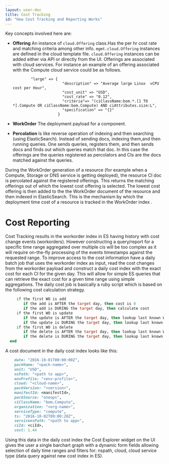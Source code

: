 ```yaml
---
layout: user-doc
title: Cost Tracking
id: "How Cost Tracking and Reporting Works"
---
```


Key concepts involved here are:

* **Offering**    An instance of `cloud.Offering` class.Has the per hr cost rate and matching criteria among other info.
                  `mgmt.cloud.Offering` instances are defined in the cloud template file. `cloud.Offering` instances can
                  be added either via API or directly from the UI. Offerings are associated with cloud services. For instance
                  an example of an offering associated with the Compute cloud service could be as follows.

              "large" => {
                            "description" => "Average large Linux  vCPU cost per Hour",
                            "cost_unit" => "USD",
                            "cost_rate" => "0.12",
                            "criteria"=> "(ciClassName:bom.*.[1 TO *].Compute OR ciClassName:bom.Compute) AND ciAttributes.size:L",
                            "specification" => "{}"
                          }


* **WorkOrder**   The deployment payload for a component.

* **Percolation** Is like reverse operation of indexing and then searching (using ElasticSearch). Instead of sending docs,
                  indexing them,and then running queries. One sends queries, registers them, and then sends docs and finds
                  out which queries match that doc. In this case the offerings are the queries registered as percolators
                  and CIs are the docs matched against the queries.


During the WorkOrder generation of a resource (for example when a Compute, Storage or DNS service is getting deployed), the resource CI doc is percolated against the registered offerings. This returns the matching offerings out of which the lowest cost offering is selected. The lowest cost offering is then added to the the WorkOrder document of the resource and then indexed in ElasticSearch. This is the mechanism by which the deployment time cost of a resource is tracked in the WorkOrder index .



# Cost Reporting

Cost Tracking results in the workorder index in ES having history with cost change events (workorders). However constructing a query/report for a specific time range aggregated over multiple cis will be too complex as it will require on-the-fly processing of the events timestamps against the requested range. To improve access to the cost information have a daily batch job that  uses the workorder index as input, read the cost changes from the workorder payload and construct a daily cost index with the exact cost for each CI for the given day. This will allow for simple ES queries that can retrieve the exact cost for a given time range using simple aggregations. The daily cost job is basically a ruby script which is based on the following cost calculation strategy.

~~~for a given ci
     if the first WO is add
        if the add is AFTER the target day, then cost is 0
        if the add is DURING the target day, then calculate cost
     if the first WO is update
        if the update is AFTER the target day, then lookup last known WO prior to target day and use that cost for the full day
        if the update is DURING the target day, then lookup last known WO prior to target day and calculate cost
     if the first WO is delete
        if the delete is AFTER the target day, then lookup last known WO prior to target day and use that cost for the full day
        if the delete is DURING the target day, then lookup last known WO prior to target day and calculate cost
  end
~~~  


A cost document in the daily cost index looks like this:

~~~ruby
    date: "2016-10-01T00:00:00Z",
    packName: "<pack-name>",
    unit: "USD",
    nsPath: "<path to app>",
    envProfile: "<env-profile>",
    cloud: "<cloud-name>",
    packVersion: "<version>",
    manifestId: <manifestId>,
    packSource: "oneops",
    ciClassName: "bom.Compute",
    organization: "<org-name>",
    serviceType: "compute",
    ts: "2016-10-02T09:00:28Z",
    servicensPath: "<path to app>",
    ciId: <ciId>,
    cost: 1.44
~~~                   

Using this data in the daily cost index the Cost Explorer widget on the UI gives the user a single barchart graph with a dynamic form fields allowing selection of daily time ranges and filters for: nspath, cloud, cloud service type (data query against new cost index in ES).
